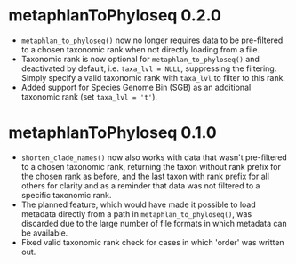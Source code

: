# metaphlanToPhyloseq 0.2.0

* `metaphlan_to_phyloseq()` now no longer requires data to be pre-filtered to
a chosen taxonomic rank when not directly loading from a file.
* Taxonomic rank is now optional for `metaphlan_to_phyloseq()` and deactivated
by default, i.e. `taxa_lvl = NULL`, suppressing the filtering. Simply specify
a valid taxonomic rank with `taxa_lvl` to filter to this rank.
* Added support for Species Genome Bin (SGB) as an additional taxonomic rank
(set `taxa_lvl = 't'`).

# metaphlanToPhyloseq 0.1.0

* `shorten_clade_names()` now also works with data that wasn't pre-filtered to a
chosen taxonomic rank, returning the taxon without rank prefix for the chosen
rank as before, and the last taxon with rank prefix for all others for clarity
and as a reminder that data was not filtered to a specific taxonomic rank.
* The planned feature, which would have made it possible to load metadata
directly from a path in `metaphlan_to_phyloseq()`, was discarded due to the
large number of file formats in which metadata can be available.
* Fixed valid taxonomic rank check for cases in which 'order' was written out.
